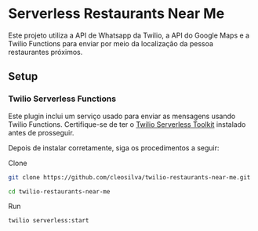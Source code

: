# Serverless Restaurants Near Me

Este projeto utiliza a API de Whatsapp da Twilio, a API do Google Maps e a Twilio Functions para enviar por meio da localização da pessoa restaurantes próximos.

## Setup

### Twilio Serverless Functions

Este plugin inclui um serviço usado para enviar as mensagens usando Twilio Functions. Certifique-se de ter o [Twilio Serverless Toolkit](https://www.twilio.com/docs/labs/serverless-toolkit/getting-started) instalado antes de prosseguir.

Depois de instalar corretamente, siga os procedimentos a seguir:

Clone

```bash
git clone https://github.com/cleosilva/twilio-restaurants-near-me.git
```

```bash
cd twilio-restaurants-near-me
```

Run

```bash
twilio serverless:start
```
